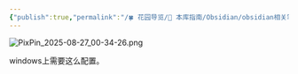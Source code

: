 ```yaml
---
{"publish":true,"permalink":"/🍀 花园导览/🧰 本库指南/Obsidian/obsidian相关笔记/obsidian2cursor.md","title":"Obsidian2Cursor 插件开发笔记","created":"2025-01-27","modified":"2025-08-27","cssclasses":""}
---
```



![PixPin_2025-08-27_00-34-26.png](https://pub-pic.oldwinter.top/2025/08/524ea12970838713c8ca65e4838556cc.png)

windows上需要这么配置。
